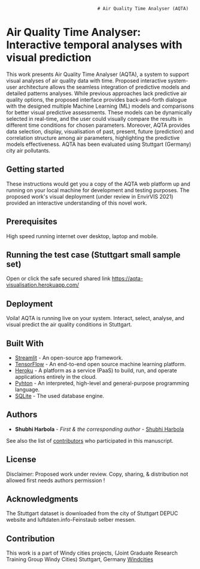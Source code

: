                                       # Air Quality Time Analyser (AQTA)
# Air Quality Time Analyser: Interactive temporal analyses with visual prediction
This work presents Air Quality Time Analyser (AQTA), a system to support visual analyses of air quality data with time. Proposed interactive system-user architecture allows the seamless integration of predictive models and detailed patterns analyses. While previous approaches lack predictive air quality options, the proposed interface provides back-and-forth dialogue with the designed multiple Machine Learning (ML) models and comparisons for better visual predictive assessments. These models can be dynamically selected in real-time, and the user could visually compare the results in different time conditions for chosen parameters. Moreover, AQTA provides data selection, display, visualisation of past, present, future (prediction) and correlation structure among air parameters, highlighting the predictive models effectiveness. AQTA has been evaluated using Stuttgart (Germany) city air pollutants.

## Getting started
These instructions would get you a copy of the AQTA web platform up and running on your local machine for development and testing purposes. The proposed work's visual deployment (under review in EnvirVIS 2021) provided an interactive understanding of this novel work.

## Prerequisites
High speed running internet over desktop, laptop and mobile.

## Running the test case (Stuttgart small sample set)
Open or click the safe secured shared link 
https://aqta-visualisation.herokuapp.com/

## Deployment
Voila! AQTA is running live on your system. Interact, select, analyse, and visual predict the air quality conditions in Stuttgart. 

## Built With
* [Streamlit](https://docs.streamlit.io/en/stable/) - An open-source app framework.
* [TensorFlow](https://www.tensorflow.org/resources/) - An end-to-end open source machine learning platform.
* [Heroku](https://docs.streamlit.io/en/stable/) - A platform as a service (PaaS) to build, run, and operate applications entirely in the cloud.
* [Pyhton](https://www.python.org/doc/) -  An interpreted, high-level and general-purpose programming language.
* [SQLite](https://sqlite.org/docs.html) - The used database engine. 

## Authors
* **Shubhi Harbola** - *First & the corresponding author* - [Shubhi Harbola](https://shharbola.github.io/)

See also the list of [contributors]() who participated in this manuscript.

## License
Disclaimer: Proposed work under review. Copy, sharing, & distribution not allowed first needs authors permission !

## Acknowledgments
The Stuttgart dataset is downloaded from the city of Stuttgart DEPUC website and luftdaten.info-Feinstaub selber messen.

## Contribution
This work is a part of Windy cities projects, (Joint Graduate Research Training Group Windy Cities) Stuttgart, Germany [Windcities](http://windycities.de/)




